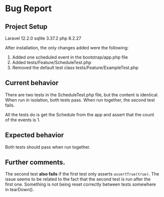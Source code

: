 # Bug Report
## Project Setup
Laravel 12.2.0
sqlite 3.37.2
php 8.2.27

After installation, the only changes added were the following:
1. Added one scheduled event in the bootstrap/app.php file
2. Added tests/Feature/ScheduleTest.php
3. Removed the default test class tests/Feature/ExampleTest.php

## Current behavior
There are two tests in the ScheduleTest.php file, but the content is identical. When run in isolation, both tests pass. 
When run together, the second test fails. 

All the tests do is get the Schedule from the app and assert that the count of the events is 1.

## Expected behavior
Both tests should pass when run together.

## Further comments.
The second test **also fails** if the first test only asserts `assertTrue(true)`. The issue seems to be related to the 
fact that the second test is run after the first one. Something is not being reset correctly between tests somewhere in tearDown().
